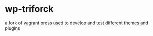 wp-triforck
===========

a fork of vagrant press used to develop and test different themes and plugins
